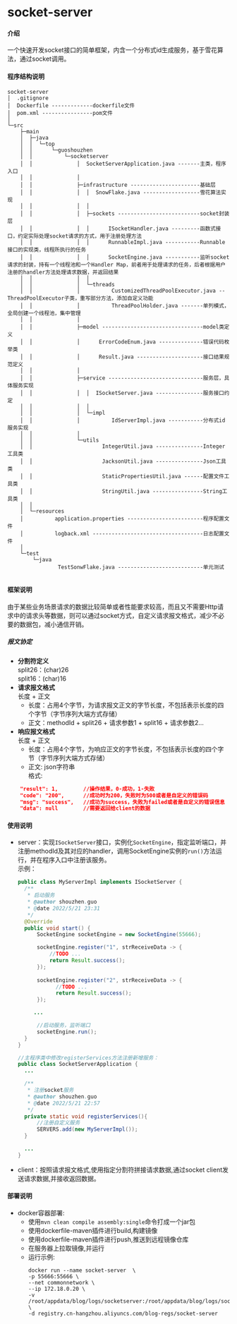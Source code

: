 # socket-server

#### 介绍
一个快速开发socket接口的简单框架，内含一个分布式id生成服务，基于雪花算法，通过socket调用。

#### 程序结构说明
```
socket-server
│  .gitignore
│  Dockerfile -------------dockerfile文件
│  pom.xml ----------------pom文件
│  
└─src
    ├─main
    │  ├─java
    │  │  └─top
    │  │      └─guoshouzhen
    │  │          └─socketserver
    │  │              │  SocketServerApplication.java -------主类，程序入口
    │  │              │  
    │  │              ├─infrastructure ----------------------基础层
    │  │              │  │  SnowFlake.java ------------------雪花算法实现
    │  │              │  │  
    │  │              │  ├─sockets --------------------------socket封装层
    │  │              │  │      ISocketHandler.java ---------函数式接口，约定实际处理socket请求的方式，用于注册处理方法
    │  │              │  │      RunnableImpl.java -----------Runnable接口的实现类，线程所执行的任务
    │  │              │  │      SocketEngine.java -----------监听socket请求的封装，持有一个线程池和一个Handler Map，前者用于处理请求的任务，后者根据用户注册的handler方法处理请求数据，并返回结果
    │  │              │  │      
    │  │              │  └─threads
    │  │              │          CustomizedThreadPoolExecutor.java --ThreadPoolExecutor子类，重写部分方法，添加自定义功能
    │  │              │          ThreadPoolHolder.java -------单列模式，全局创建一个线程池，集中管理
    │  │              │          
    │  │              ├─model --------------------------------model类定义
    │  │              │      ErrorCodeEnum.java --------------错误代码枚举类
    │  │              │      Result.java ---------------------接口结果规范定义
    │  │              │      
    │  │              ├─service ------------------------------服务层，具体服务实现
    │  │              │  │  ISocketServer.java ---------------服务接口约定
    │  │              │  │  
    │  │              │  └─impl
    │  │              │          IdServerImpl.java -----------分布式id服务实现
    │  │              │          
    │  │              └─utils
    │  │                      IntegerUtil.java ---------------Integer工具类
    │  │                      JacksonUtil.java ---------------Json工具类
    │  │                      StaticPropertiesUtil.java ------配置文件工具类
    │  │                      StringUtil.java ----------------String工具类
    │  │                      
    │  └─resources
    │          application.properties ------------------------程序配置文件
    │          logback.xml -----------------------------------日志配置文件
    │          
    └─test
        └─java
                TestSonwFlake.java ---------------------------单元测试
                
```
#### 框架说明
由于某些业务场景请求的数据比较简单或者性能要求较高，而且又不需要Http请求中的请求头等数据，则可以通过socket方式，自定义请求报文格式，减少不必要的数据包，减小通信开销。
##### 报文协定
* **分割符定义**  
split26：(char)26  
split16：(char)16
* **请求报文格式**  
	长度 + 正文
	- 长度：占用4个字节，为请求报文正文的字节长度，不包括表示长度的四个字节（字节序列大端方式存储）
	- 正文：methodId + split26 + 请求参数1 + split16 + 请求参数2...
* **响应报文格式**  
	长度 + 正文
	- 长度：占用4个字节，为响应正文的字节长度，不包括表示长度的四个字节（字节序列大端方式存储）
	- 正文: json字符串  
		格式:
```json
	"result": 1, 		//操作结果，0-成功，1-失败
  	"code": "200", 		//成功时为200，失败时为500或者是自定义的错误码
	"msg": "success", 	//成功为success，失败为failed或者是自定义的错误信息
	"data": null 		//需要返回给client的数据
```

#### 使用说明
* server：实现`ISocketServer`接口，实例化`SocketEngine`，指定监听端口，并注册methodId及其对应的handler，调用SocketEngine实例的`run()`方法运行，并在程序入口中注册该服务。  
    示例：
    ```java
  public class MyServerImpl implements ISocketServer {
      /**
       * 启动服务
       * @author shouzhen.guo
       * @date 2022/5/21 23:31
       */
      @Override
      public void start() {
          SocketEngine socketEngine = new SocketEngine(55666);
  
          socketEngine.register("1", strReceiveData -> {
              //TODO ...
              return Result.success();
          });
          
          socketEngine.register("2", strReceiveData -> {
                //TODO ...
                return Result.success();
          });
  
         ...
  
          //启动服务，监听端口
          socketEngine.run();
      }
  }
  
  //主程序类中修改registerServices方法注册新增服务：
  public class SocketServerApplication { 
      ...
   
      /**
       * 注册socket服务
       * @author shouzhen.guo
       * @date 2022/5/21 22:57
       */
      private static void registerServices(){
          //注册自定义服务
          SERVERS.add(new MyServerImpl());
      }
  
      ...
  }
    ```
* client：按照请求报文格式,使用指定分割符拼接请求数据,通过socket client发送请求数据,并接收返回数据。
#### 部署说明
* docker容器部署:
	- 使用`mvn clean compile assembly:single`命令打成一个jar包
	- 使用dockerfile-maven插件进行build,构建镜像
	- 使用dockerfile-maven插件进行push,推送到远程镜像仓库
	- 在服务器上拉取镜像,并运行
	- 运行示例:
		```
		docker run --name socket-server  \
		-p 55666:55666 \
		--net commonnetwork \
		--ip 172.18.0.20 \
		-v /root/appdata/blog/logs/socketserver:/root/appdata/blog/logs/socketserver \
		-d registry.cn-hangzhou.aliyuncs.com/blog-regs/socket-server
		```
